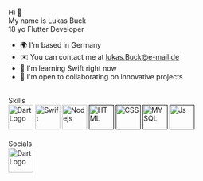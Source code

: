 Hi 👋 <br>
My name is Lukas Buck<br>
18 yo Flutter Developer

* 🌍 I'm based in Germany<br>
* ✉️ You can contact me at lukas.Buck@e-mail.de <br>
* 🧠 I'm learning Swift right now<br>
* 🤝 I'm open to collaborating on innovative projects<br>
<br>
Skills
<br>
<a href="https://dart.dev/"><img alt="DartLogo" src="https://upload.wikimedia.org/wikipedia/commons/thumb/c/c6/Dart_logo.png/600px-Dart_logo.png?20220718193800" width="50" 
     height="50" ><a>
<a href="https://flutter.dev/"><img alt="Swift" src="https://cdn.discordapp.com/attachments/1098331063064993906/1098937417752395806/355-3557482_flutter-logo-png-transparent-png-removebg-preview.png" width="50" 
     height="50" ><a>
<a href="https://nodejs.org/en"><img alt="Nodejs" src="https://cdn.discordapp.com/attachments/1098331063064993906/1098939229024817152/png-transparent-js-logo-node-logos-and-brands-icon-removebg-preview.png" width="50" 
     height="50" ><a>
<a href=""><img alt="HTML" src="https://cdn.discordapp.com/attachments/1098331063064993906/1098940242452549732/html-5-icon-removebg-preview.png" width="50" 
     height="50" ><a>
<a href=""><img alt="CSS" src="https://logospng.org/download/css-3/logo-css-3-2048.png" width="50" 
     height="50" ><a>
<a href=""><img alt="MYSQL" src="https://cdn-icons-png.flaticon.com/512/5968/5968313.png" width="50" 
     height="50" ><a>
<a href=""><img alt="Js" src="https://cdn.discordapp.com/attachments/1098331063064993906/1098992569305796638/png-clipart-javascript-open-logo-number-js-angle-text-thumbnail-removebg-preview.png" width="50" 
     height="50" ><a><br><br>
Socials<br>
<a href="https://www.linkedin.com/in/lukas-buck-664384237/"><img alt="DartLogo" src="https://cdn.discordapp.com/attachments/1098331063064993906/1099225791381905429/Linkedin-logo-on-transparent-Background-PNG--removebg-preview_1.png" width="50" 
     height="50" ><a>
     
     
